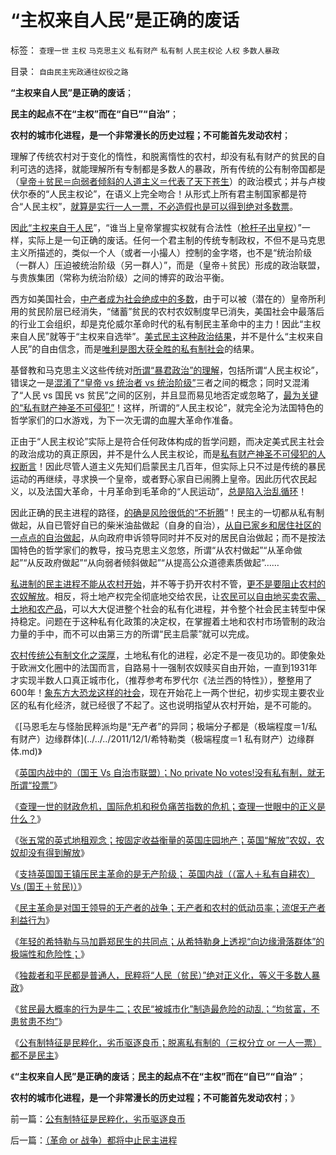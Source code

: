 # “主权来自人民”是正确的废话

标签： `查理一世` `主权` `马克思主义` `私有财产` `私有制` `人民主权论` `人权` `多数人暴政` 

目录： `自由民主宪政通往奴役之路`

**“主权来自人民”是正确的废话**；

**民主的起点不在“主权”而在“自已”“自治”**；

**农村的城市化进程，是一个非常漫长的历史过程；不可能首先发动农村**；

理解了传统农村对于变化的惰性，和脱离惰性的农村，却没有私有财产的贫民的自利可选的选择，就能理解所有专制都是多数人的暴政，所有传统的公有制帝国都是（[皇帝＋贫民＝向弱者倾斜的人道主义＝代表了天下苍生](../../../2011/11/16/“信仰”“无私”“道德”“向弱者倾斜”的含义.md)）的政治模式；并与卢梭伏尔泰的“人民主权论”，在语义上完全吻合！从形式上所有君主制国家都是符合“人民主权”，[就算是实行一人一票，不必造假也是可以得到绝对多数票](../../../2010/10/6/为祖国统一而“一帝专政”的罗马四分五裂！万劫不复！.md)。

因[此“主权来自于人民](http://darthvad.blog.sohu.com/172126057.html)”，“谁当上皇帝掌握实权就有合法性（[枪杆子出皇权](../../../2010/9/4/罗马皇帝的民族主义面子战争.md)）”一样，实际上是一句正确的废话。任何一个君主制的传统专制政权，不但不是马克思主义所描述的，类似一个人（或者一小撮人）控制的金字塔，也不是“统治阶级（一群人）压迫被统治阶级（另一群人）”，而是（皇帝＋贫民）形成的政治联盟，与贵族集团（常称为统治阶级）之间的博弈的政治平衡。

西方如美国社会，[中产者成为社会绝成中的多数](../../../2008/7/20/为什么中产者为主的社会很稳定.md)，由于可以被（潜在的）皇帝所利用的贫民阶层已经消失，“储蓄”贫民的农村农奴制度早已消失，美国社会中最落后的行业工会组织，却是克伦威尔革命时代的私有制民主革命中的主力！因此“主权来自人民”就等于“主权来自选举”。[美式民主这种政治结果](../../../2011/3/29/国民主权原理＝私有制.md)，并不是什么“主权来自人民”的自由信念，而是[唯利是图大获全胜的私有制社会](http://darthvad.blog.163.com/blog/static/5339947020111037444515/)的结果。

基督教和马克思主义这些传统对[所谓“暴君政治”的理解](../../../2011/11/25/传统道德对“暴君，独裁者”是妖魔化的；.md)，包括所谓“人民主权论”，错误之一是[混淆了“皇帝 vs 统治者 vs 统治阶级”](../../../2010/12/2/马克思阶级斗争观点和社会政治模型.md)三者之间的概念；同时又混淆了“人民 vs 国民 vs
贫民”之间的区别，并且显而易见地否定或忽略了，[最为关键的“私有财产神圣不可侵犯”](../../../2011/11/3/“私有财产不可侵犯”应尽快入宪.md)！这样，所谓的“人民主权论”，就完全沦为法国特色的哲学家们的口水游戏，为下一次无谓的血腥大革命作准备。

正由于“人民主权论”实际上是符合任何政体构成的哲学问题，而决定美式民主社会的政治成功的真正原因，并不是什么人民主权论，而是[私有财产神圣不可侵犯的人权断言](../../../2010/5/17/人权是识别极左伪装的金标准.md)！因此尽管人道主义先知们启蒙民主几百年，但实际上只不过是传统的暴民运动的再继续，寻求换一个皇帝，或者野心家自已闹腾上皇帝。因此历代农民起义，以及法国大革命，十月革命到毛革命的“人民运动”，[总是陷入治乱循环](../../../2011/3/11/被民粹运动阻断的资本主义进程.md)！

因此正确的民主进程的路径，[的确是风险很低的“不折腾](../../../2010/1/9/revolution不是革命，不需要流血牺牲.md)”！民主的一切都从私有制做起，从自已管好自已的柴米油盐做起（自身的自治），[从自已家乡和居住社区的一点点的自治做起](../../../2009/7/13/社区自治从最小单位开始.md)，从向政府申诉领导同时并不反对的居民自治做起；而不是按法国特色的哲学家们的教导，按马克思主义忽悠，所谓“从农村做起”“从革命做起”“从反政府做起”“从向弱者倾斜做起”“从提高公众道德素质做起”……

[私进制的民主进程不能从农村开始](../../../2011/11/22/“农民运动”和“革命”都是马克思毛主义的BUG.md)，并不等于扔开农村不管，[更不是要阻止农村的农奴解放](../../../2011/11/21/土地私有的农村是民主进程和社会稳定的坚强盟友.md)。相反，将土地产权完全彻底地交给农民，让[农民可以自由地买卖农需、土地和农产品](../../../2011/11/26/土地私有化就是解放农民；解放土地，解放农业.md)，可以大大促进整个社会的私有化进程，并令整个社会民主转型中保持稳定。问题在于这种私有化政策的决定权，在掌握着土地和农村市场管制的政治力量的手中，而不可以由第三方的所谓“民主启蒙”就可以完成。

[农村传统公有制文化之深厚](../../../2011/11/18/农村的社会特性是围绕土地的惰性.md)，土地私有化的进程，必定不是一夜见功的。即使象处于欧洲文化圈中的法国而言，自路易十一强制农奴赎买自由开始，一直到1931年才实现半数人口真正城市化，（推荐参考布罗代尔《法兰西的特性》），整整用了600年！[象东方大恐龙这样的社会](../../../2010/3/21/中国的民主要慢慢来！摸着石头过河是真理！.md)，现在开始花上一两个世纪，初步实现主要农业区的私有化经济，就已经很了不起了。这也说明指望从农村开始，是不可能的。

《[马恩毛左与怪胎民粹派均是“无产者”的异同；极端分子都是（极端程度＝1/私有财产）边缘群体](../../../2011/12/1/希特勒类（极端程度＝1 私有财产）边缘群体.md)》

《[英国内战中的（国王 Vs 自治市联盟）；No private No
votes!没有私有制，就无所谓“投票”](../../../2011/12/1/英国内战中的（国王&nbsp;Vs&nbsp;自治市联盟）中的一小撮.md)》

《[查理一世的财政危机，国际危机和税负痛苦指数的危机；查理一世眼中的正义是什么？](../../../2011/12/2/英国的财政危机和税负痛苦指数的危机.md)》

《[张五常的英式地租观念；按固定收益衡量的英国庄园地产；英国“解放”农奴，农奴却没有得到解放](../../../2011/12/2/英国庄园土地制度和张五常的地租.md)》

《[支持英国国王镇压民主革命的是无产阶级； 英国内战（（富人＋私有自耕农） Vs
(国王＋贫民)）](../../../2011/12/2/英国内战（（富人＋私有自耕农）&nbsp;Vs&nbsp;(国王＋贫民)）.md)》

《[民主革命是对国王领导的无产者的战争；无产者和农村的低动员率；流氓无产者利益行为](../../../2011/12/2/流氓无产者甘当牛二的利益合理性.md)》

《[年轻的希特勒与马加爵郑民生的共同点；从希特勒身上透视“向边缘滑落群体”的极端性和危险性；](../../../2011/12/3/希特勒曾是一个好孩子,好士兵.md)》

《[独裁者和平民都是普通人，民粹将“人民（贫民）”绝对正义化，等义于多数人暴政](../../../2011/12/3/民粹者将贫民绝对正义化的传统意义.md)》

《[贫民最大概率的行为是牛二；农民“被城市化”制造最危险的动乱；“均贫富，不患贫患不均”](../../../2011/12/3/赤贫的农民“被城市化”制造最危险的动乱.md)》

《[公有制特征是民粹化，劣币驱逐良币；脱离私有制的（三权分立 or
一人一票）都不是民主](../../../2011/12/3/公有制特征是民粹化，劣币驱逐良币.md)》

《**“主权来自人民”是正确的废话**；**民主的起点不在“主权”而在“自已”“自治”**；

**农村的城市化进程，是一个非常漫长的历史过程；不可能首先发动农村**；》

前一篇：[公有制特征是民粹化，劣币驱逐良币](../../../2011/12/3/公有制特征是民粹化，劣币驱逐良币.md)

后一篇：[（革命&nbsp;or&nbsp;战争）都将中止民主进程](../../../2011/12/4/（革命&nbsp;or&nbsp;战争）都将中止民主进程.md)